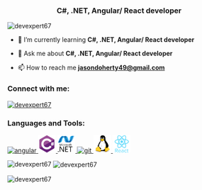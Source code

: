 <h3 align="center">C#, .NET, Angular/ React developer</h3>

<p align="left"> <img src="https://komarev.com/ghpvc/?username=devexpert67&label=Profile%20views&color=0e75b6&style=flat" alt="devexpert67" /> </p>

- 🌱 I’m currently learning **C#, .NET, Angular/ React developer**

- 💬 Ask me about **C#, .NET, Angular/ React developer**

- 📫 How to reach me **jasondoherty49@gmail.com**

<h3 align="left">Connect with me:</h3>
<p align="left">
<a href="https://dev.to/devexpert67" target="blank"><img align="center" src="https://raw.githubusercontent.com/rahuldkjain/github-profile-readme-generator/master/src/images/icons/Social/devto.svg" alt="devexpert67" height="30" width="40" /></a>
</p>

<h3 align="left">Languages and Tools:</h3>
<p align="left"> <a href="https://angular.io" target="_blank" rel="noreferrer"> <img src="https://angular.io/assets/images/logos/angular/angular.svg" alt="angular" width="40" height="40"/> </a> <a href="https://www.w3schools.com/cs/" target="_blank" rel="noreferrer"> <img src="https://raw.githubusercontent.com/devicons/devicon/master/icons/csharp/csharp-original.svg" alt="csharp" width="40" height="40"/> </a> <a href="https://dotnet.microsoft.com/" target="_blank" rel="noreferrer"> <img src="https://raw.githubusercontent.com/devicons/devicon/master/icons/dot-net/dot-net-original-wordmark.svg" alt="dotnet" width="40" height="40"/> </a> <a href="https://git-scm.com/" target="_blank" rel="noreferrer"> <img src="https://www.vectorlogo.zone/logos/git-scm/git-scm-icon.svg" alt="git" width="40" height="40"/> </a> <a href="https://www.linux.org/" target="_blank" rel="noreferrer"> <img src="https://raw.githubusercontent.com/devicons/devicon/master/icons/linux/linux-original.svg" alt="linux" width="40" height="40"/> </a> <a href="https://reactjs.org/" target="_blank" rel="noreferrer"> <img src="https://raw.githubusercontent.com/devicons/devicon/master/icons/react/react-original-wordmark.svg" alt="react" width="40" height="40"/> </a> </p>

<p><img align="left" src="https://github-readme-stats.vercel.app/api/top-langs?username=devexpert67&show_icons=true&locale=en&layout=compact" alt="devexpert67" /></p>

<p>&nbsp;<img align="center" src="https://github-readme-stats.vercel.app/api?username=devexpert67&show_icons=true&locale=en" alt="devexpert67" /></p>

<p><img align="center" src="https://github-readme-streak-stats.herokuapp.com/?user=devexpert67&" alt="devexpert67" /></p>
